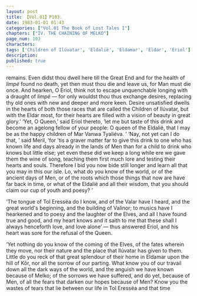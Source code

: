 ```yaml
---
layout: post
title: 【Vol.01】P103.
date: 1983-01-01 01:43
categories: ["Vol.01 The Book of Lost Tales I"]
chapters: ["IV. THE CHAINING OF MELKO"]
page_num: 103
characters: 
tags: ['Children of Ilúvatar', 'Eldalië', 'Eldamar', 'Eldar', 'Eriol']
description: 
published: true
---
```


<p style="text-indent: 0;">
remains. Even didst thou dwell here till the Great End and for the health of <I>limpë</I> found no death, yet then must thou die and leave us, for Man must die once. And hearken, O Eriol, think not to escape unquenchable longing with a draught of <I>limpë —</I> for only wouldst thou thus exchange desires, replacing thy old ones with new and deeper and more keen. Desire unsatisfied dwells in the hearts of both those races that are called the Children of Ilúvatar, but with the Eldar most, for their hearts are filled with a vision of beauty in great glory.’ ‘Yet, O Queen,’ said Eriol thereto, ‘let me but taste of this drink and become an agelong fellow of your people: O queen of the Eldalië, that I may be as the happy children of Mar Vanwa Tyaliéva. ’ ‘Nay, not yet can I do that, ’ said Meril, ‘for 'tis a graver matter far to give this drink to one who has known life and days already in the lands of Men than for a child to drink who knows but little else; yet even these did we keep a long while ere we gave them the wine of song, teaching them first much lore and testing their hearts and souls. Therefore I bid you now bide still longer and learn all that you may in this our isle. Lo, what do you know of the world, or of the ancient days of Men, or of the roots which those things that now are have far back in time, or what of the Eldalië and all their wisdom, that you should claim our cup of youth and poesy? ’
</p>

‘The tongue of Tol Eressëa do I know, and of the Valar have I heard, and the great world's beginning, and the building of Valinor; to musics have I hearkened and to poesy and the laughter of the Elves, and all I have found true and good, and my heart knows and it saith to me that these shall I always henceforth love, and love alone’ — thus answered Eriol, and his heart was sore for the refusal of the Queen.

‘Yet nothing do you know of the coming of the Elves, of the fates wherein they move, nor their nature and the place that Ilúvatar has given to them. Little do you reck of that great splendour of their home in Eldamar upon the hill of Kôr, nor all the sorrow of our parting. What know you of our travail down all the dark ways of the world, and the anguish we have known because of Melko; of the sorrows we have suffered, and do yet, because of Men, of all the fears that darken our hopes because of Men? Know you the wastes of tears that lie between our life in Tol Eressëa and that time

